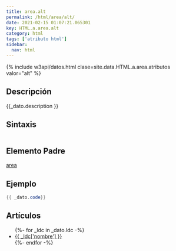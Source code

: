 ```yaml
---
title: area.alt
permalink: /html/area/alt/
date: 2021-02-15 01:07:21.065301
key: HTML.a.area.alt
category: html
tags: ['atributo html']
sidebar: 
  nav: html
---
```


{% include w3api/datos.html clase=site.data.HTML.a.area.atributos valor="alt" %}

## Descripción
{{_dato.description }}

## Sintaxis
~~~html
~~~

## Elemento Padre
[area](/html/area/)

## Ejemplo
~~~java
{{ _dato.code}}
~~~

## Artículos
<ul>
{%- for _ldc in _dato.ldc -%}
   <li>
       <a href="{{_ldc['url'] }}">{{ _ldc['nombre'] }}</a>
   </li>
{%- endfor -%}
</ul>
